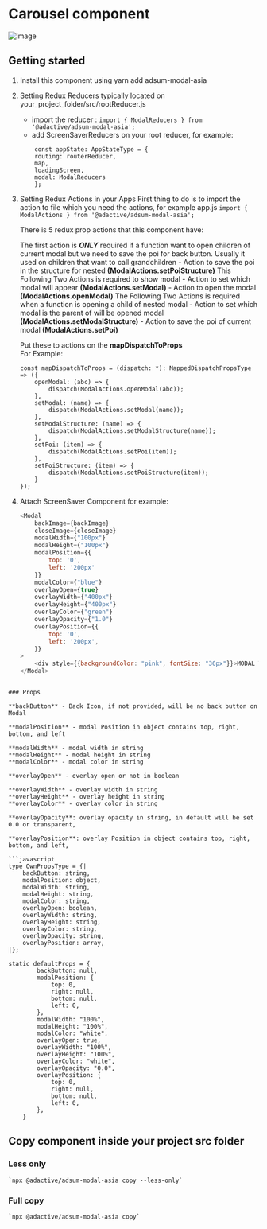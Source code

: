 # Carousel component

![image](https://user-images.githubusercontent.com/5297278/40351912-38f849c8-5db6-11e8-8690-8198ca33bad4.pnghttps://user-images.githubusercontent.com/5297278/40352018-82424548-5db6-11e8-838b-a0b4e64bc921.png)

## Getting started

1. Install this component using
    yarn add adsum-modal-asia
2. Setting Redux Reducers
    typically located on your_project_folder/src/rootReducer.js
    - import the reducer : 
    ```import { ModalReducers } from '@adactive/adsum-modal-asia';```
    - add ScreenSaverReducers on your root reducer, for example:
    ```
        const appState: AppStateType = {
        routing: routerReducer,
        map,
        loadingScreen,
        modal: ModalReducers
        };
    ```
3. Setting Redux Actions in your Apps
    First thing to do is to import the action to file which you need the actions, for example app.js
    ```import { ModalActions } from '@adactive/adsum-modal-asia';```

    There is 5 redux prop actions that this component have:

    The first action is ***ONLY*** required if a function want to open children of current modal but we need to save the poi for back button. Usually it used on children that want to call grandchildren
        - Action to save the poi in the structure for nested
        **(ModalActions.setPoiStructure)**
    This Following Two Actions is required to show modal
        - Action to set which modal will appear
        **(ModalActions.setModal)**
        - Action to open the modal
        **(ModalActions.openModal)**
    The Following Two Actions is required when a function is opening a child of nested modal
        - Action to set which modal is the parent of will be opened modal
        **(ModalActions.setModalStructure)**
        - Action to save the poi of current modal
        **(ModalActions.setPoi)**

    Put these to actions on the **mapDispatchToProps**  
    For Example:
    
    ```
    const mapDispatchToProps = (dispatch: *): MappedDispatchPropsType => ({
        openModal: (abc) => {
            dispatch(ModalActions.openModal(abc));
        },
        setModal: (name) => {
            dispatch(ModalActions.setModal(name));
        },
        setModalStructure: (name) => {
            dispatch(ModalActions.setModalStructure(name));
        },
        setPoi: (item) => {
            dispatch(ModalActions.setPoi(item));
        },
        setPoiStructure: (item) => {
            dispatch(ModalActions.setPoiStructure(item));
        }
    });
    ```

4. Attach ScreenSaver Component
    for example:
    ```javascript
    <Modal  
        backImage={backImage}
        closeImage={closeImage}
        modalWidth={"100px"}
        modalHeight={"100px"}
        modalPosition={{
            top: '0',
            left: '200px'
        }}
        modalColor={"blue"}
        overlayOpen={true}
        overlayWidth={"400px"}
        overlayHeight={"400px"}
        overlayColor={"green"}
        overlayOpacity={"1.0"}
        overlayPosition={{
            top: '0',
            left: '200px',
        }}
    >
        <div style={{backgroundColor: "pink", fontSize: "36px"}}>MODAL THREE</div>
    </Modal>
```

### Props

**backButton** - Back Icon, if not provided, will be no back button on Modal

**modalPosition** - modal Position in object contains top, right, bottom, and left

**modalWidth** - modal width in string
**modalHeight** - modal height in string
**modalColor** - modal color in string

**overlayOpen** - overlay open or not in boolean

**overlayWidth** - overlay width in string
**overlayHeight** - overlay height in string
**overlayColor** - overlay color in string

**overlayOpacity**: overlay opacity in string, in default will be set 0.0 or transparent,

**overlayPosition**: overlay Position in object contains top, right, bottom, and left,
 
```javascript
type OwnPropsType = {|
    backButton: string,
    modalPosition: object,
    modalWidth: string,
    modalHeight: string,
    modalColor: string,
    overlayOpen: boolean,
    overlayWidth: string,
    overlayHeight: string,
    overlayColor: string,
    overlayOpacity: string,
    overlayPosition: array,
|};

static defaultProps = {
        backButton: null,
        modalPosition: {
            top: 0,
            right: null,
            bottom: null,
            left: 0,
        },
        modalWidth: "100%",
        modalHeight: "100%",
        modalColor: "white",
        overlayOpen: true,
        overlayWidth: "100%",
        overlayHeight: "100%",
        overlayColor: "white",
        overlayOpacity: "0.0",
        overlayPosition: {
            top: 0,
            right: null,
            bottom: null,
            left: 0,
        },
    }
```


## Copy component inside your project src folder  

### Less only
    `npx @adactive/adsum-modal-asia copy --less-only`
    
### Full copy
    `npx @adactive/adsum-modal-asia copy`

